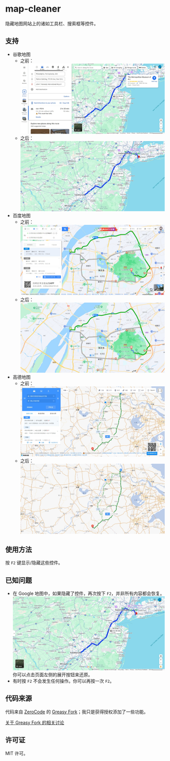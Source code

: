 # map-cleaner

隐藏地图网站上的诸如工具栏、搜索框等控件。

## 支持

- 谷歌地图
  - 之前：![前](./img/google-before.jpeg)
  - 之后：![后](./img/google-after.jpeg)
- 百度地图
  - 之前：![前](./img/baidu-before.jpeg)
  - 之后：![后](./img/baidu-after.jpeg)
- 高德地图
  - 之前：![前](./img/amap-before.jpeg)
  - 之后：![后](./img/amap-after.jpeg)

## 使用方法

按 `F2` 键显示/隐藏这些控件。

## 已知问题

- 在 Google 地图中，如果隐藏了控件，再次按下 `F2`，并非所有内容都会恢复。
  ![并非所有内容都会恢复](./img/google-after-after.jpeg)
  你可以点击页面左侧的展开按钮来还原。
- 有时按 `F2` 不会发生任何操作。你可以再按一次 `F2`。

## 代码来源

代码来自 [ZeroCode](https://greasyfork.org/zh-CN/users/64223-zerocode) 的 [Greasy Fork](https://greasyfork.org/zh-CN/scripts/22954-hide-search-box-for-google-maps-baidu-maps)；我只是获得授权添加了一些功能。

[关于 Greasy Fork 的相关讨论](https://greasyfork.org/zh-CN/scripts/22954-hide-search-box-for-google-maps-baidu-maps/discussions/201650)

## 许可证

MIT 许可。